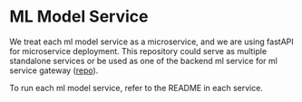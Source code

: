 # ML Model Service
We treat each ml model service as a microservice, and we are using fastAPI for microservice deployment.
This repository could serve as multiple standalone services or be used as 
one of the backend ml service for ml service gateway ([repo](https://github.com/allyoushawn/mlservice)).

To run each ml model service, refer to the README in each service.
